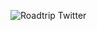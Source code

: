 
![Roadtrip Twitter](https://user-images.githubusercontent.com/11822655/147527781-b246b0c1-2ad0-4b5d-bf0b-eec35110c76b.jpeg)
